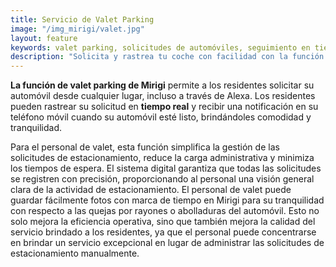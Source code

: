 ```yaml
---
title: Servicio de Valet Parking
image: "/img_mirigi/valet.jpg"
layout: feature
keywords: valet parking, solicitudes de automóviles, seguimiento en tiempo real, notificaciones, comodidad, eficiencia
description: "Solicita y rastrea tu coche con facilidad con la función de valet parking de Mirigi, que ofrece comodidad y tranquilidad."
---
```


**La función de valet parking de Mirigi** permite a los residentes solicitar su automóvil desde cualquier lugar, incluso a través de Alexa. Los residentes pueden rastrear su solicitud en **tiempo real** y recibir una notificación en su teléfono móvil cuando su automóvil esté listo, brindándoles comodidad y tranquilidad.

Para el personal de valet, esta función simplifica la gestión de las solicitudes de estacionamiento, reduce la carga administrativa y minimiza los tiempos de espera. El sistema digital garantiza que todas las solicitudes se registren con precisión, proporcionando al personal una visión general clara de la actividad de estacionamiento. El personal de valet puede guardar fácilmente fotos con marca de tiempo en Mirigi para su tranquilidad con respecto a las quejas por rayones o abolladuras del automóvil. Esto no solo mejora la eficiencia operativa, sino que también mejora la calidad del servicio brindado a los residentes, ya que el personal puede concentrarse en brindar un servicio excepcional en lugar de administrar las solicitudes de estacionamiento manualmente.
